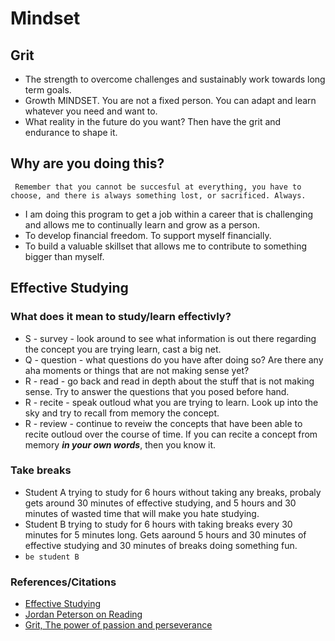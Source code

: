 # Mindset


## Grit

- The strength to overcome challenges and sustainably work towards long term goals.
- Growth MINDSET. You are not a fixed person. You can adapt and learn whatever you need and want to. 
- What reality in the future do you want? Then have the grit and endurance to shape it.

## Why are you doing this?

` Remember that you cannot be succesful at everything, you have to choose, and there is always something lost, or sacrificed. Always.`

- I am doing this program to get a job within a career that is challenging and allows me to continually learn and grow as a person.
- To develop financial freedom. To support myself financially.
- To build a valuable skillset that allows me to contribute to something bigger than myself.


## Effective Studying

### What does it mean to study/learn effectivly?
- S - survey - look around to see what information is out there regarding the concept you are trying learn, cast a big net.
- Q - question - what questions do you have after doing so? Are there any aha moments or things that are not making sense yet?
- R - read - go back and read in depth about the stuff that is not making sense. Try to answer the questions that you posed before hand.
- R - recite - speak outloud what you are trying to learn. Look up into the sky and try to recall from memory the concept.
- R - review - continue to reveiw the concepts that have been able to recite outloud over the course of time. If you can recite a concept from memory ***in your own words***, then you know it. 

### Take breaks

- Student A trying to study for 6 hours without taking any breaks, probaly gets around 30 minutes of effective studying, and 5 hours and 30 minutes of wasted time that will make you hate studying.
- Student B trying to study for 6 hours with taking breaks every 30 minutes for 5 minutes long. Gets aaround 5 hours and 30 minutes of effective studying and 30 minutes of breaks doing something fun. 
- `be student B`


### References/Citations

- [Effective Studying](https://www.youtube.com/watch?v=AL08YZCYShc&ab_channel=Motivation2Study)
- [Jordan Peterson on Reading](https://www.youtube.com/watch?v=Y_d7DdNzkLw&ab_channel=DoseofTruth)
- [Grit, The power of passion and perseverance](https://www.ted.com/talks/angela_lee_duckworth_grit_the_power_of_passion_and_perseverance)
